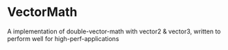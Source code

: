 # VectorMath
A implementation of double-vector-math with vector2 &amp; vector3, written to perform well for high-perf-applications
